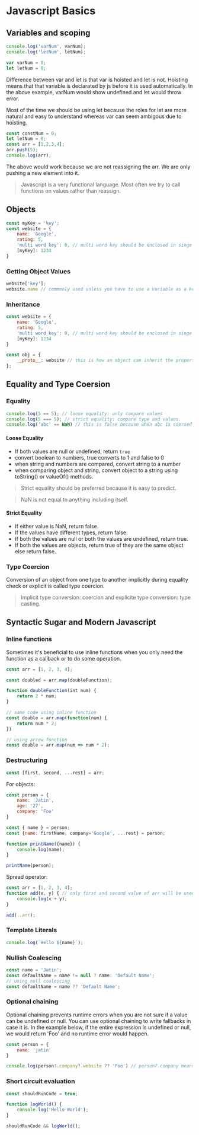 # Javascript Basics

## Variables and scoping

```js
console.log('varNum', varNum);
console.log('letNum', letNum);

var varNum = 0;
let letNum = 0;
```

Difference between var and let is that var is hoisted and let is not. Hoisting means that that variable is declarated by js before it is used automatically. In the above example, varNum would show undefined and let would throw error.

Most of the time we should be using let because the roles for let are more natural and easy to understand whereas var can seem ambigous due to hoisting.

```js
const constNum = 0;
let letNum = 0;
const arr = [1,2,3,4];
arr.push(5);
console.log(arr);
```

The above would work because we are not reassigning the arr. We are only pushing a new element into it. 

> Javascript is a very functional language. Most often we try to call functions on values rather than reassign.

## Objects

```js
const myKey = 'key';
const website = {
    name: 'Google',
    rating: 5,
    'multi word key': 0, // multi word key should be enclosed in singe quotes.
    [myKey]: 1234
}
```

### Getting Object Values

```js
website['key'];
website.name // commonly used unless you have to use a variable as a key or a multi word key. 
```

### Inheritance

```js
const website = {
    name: 'Google',
    rating: 5,
    'multi word key': 0, // multi word key should be enclosed in singe quotes.
    [myKey]: 1234
}

const obj = {
    __proto__: website // this is how an object can inherit the properties of another object.
};
```

## Equality and Type Coersion

### Equality
```js
console.log(5 == 5); // loose equality: only compare values
console.log(5 === 5); // strict equality: compare type and values.
console.log('abc' == NaN) // this is false because when abc is coersed to a number, it becomes NaN and NaN is not equal to anything even itself.
```

#### Loose Equality
- If both values are null or undefined, return ```true```
- convert boolean to numbers, true converts to 1 and false to 0
- when string and numbers are compared, convert string to a number
- when comparing object and string, convert object to a string using toString() or valueOf() methods.

> Strict equality should be preferred because it is easy to predict.

> NaN is not equal to anything including itself.

#### Strict Equality
- If either value is NaN, return false.
- If the values have different types, return false.
- If both the values are null or both the values are undefined, return true.
- If both the values are objects, return true of they are the same object else return false.

### Type Coercion

Conversion of an object from one type to another implicitly during equality check or explicit is called type coercion.

> Implicit type conversion: coercion  and explicite type conversion: type casting.

## Syntactic Sugar and Modern Javascript

### Inline functions

Sometimes it's beneficial to use inline functions when you only need the function as a callback or to do some operation.
```js
const arr = [1, 2, 3, 4];

const doubled = arr.map(doubleFunction);

function doubleFunction(int num) {
    return 2 * num;
}

// same code using inline function
const double = arr.map(function(num) {
    return num * 2;
})

// using arrow function
const double = arr.map(num => num * 2);
```

### Destructuring

```js
const [first, second, ...rest] = arr;
```

For objects:
```js
const person = {
    name: 'Jatin',
    age: '27',
    company: 'Foo'
}

const { name } = person;
const {name: firstName, company='Google', ...rest} = person;

function printName({name}) {
    console.log(name);
}

printName(person);
```
Spread operator:

```js
const arr = [1, 2, 3, 4];
function add(x, y) { // only first and second value of arr will be used. 
    console.log(x + y);
}

add(..arr);
```

### Template Literals

```js
console.log(`Hello ${name}`);
```

### Nullish Coalescing

```js
const name = 'Jatin';
const defaultName = name != null ? name: 'Default Name';
// using null coalescing
const defaultName = name ?? 'Default Name';
```

### Optional chaining
Optional chaining prevents runtime errors when you are not sure if a value can be undefined or null. You can use optional chaining to write fallbacks in case it is. In the example below, if the entire expression is undefined or null, we would return 'Foo' and no runtime error would happen.

```js
const person = {
    name: 'jatin'
}

console.log(person?.company?.website ?? 'Foo') // person?.company means that if person.company is undefined instead of throwing error make the whole thing undefined.
```

### Short circuit evaluation

```js
const shouldRunCode = true;

function logWorld() {
    console.log('Hello World');
}

shouldRunCode && logWorld();
```